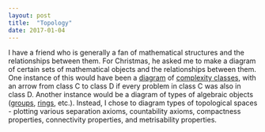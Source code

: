 ```yaml
---
layout: post
title:  "Topology"
date: 2017-01-04
---
```


I have a friend who is generally a fan of mathematical structures and the relationships between them. For Christmas, he asked me to make a diagram of certain sets of mathematical objects and the relationships between them. One instance of this would have been a [diagram](https://complexityzoo.uwaterloo.ca/File:Really-important-inclusions.png) of [complexity classes](https://complexityzoo.uwaterloo.ca/Complexity_Zoo), with an arrow from class C to class D if every problem in class C was also in class D. Another instance would be a diagram of types of algebraic objects ([groups](https://en.wikipedia.org/wiki/Group_(mathematics)), [rings](https://en.wikipedia.org/wiki/Ring_(mathematics)), etc.). Instead, I chose to diagram types of topological spaces - plotting various separation axioms, countability axioms, compactness properties, connectivity properties, and metrisability properties. 
